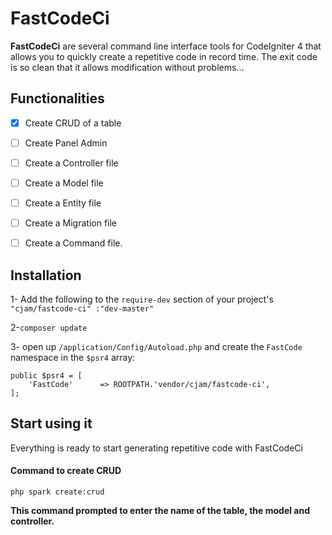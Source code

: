 # FastCodeCi
**FastCodeCi** are several command line interface tools for CodeIgniter 4 that allows you to quickly create a repetitive code in record time. The exit code is so clean that it allows modification without problems...

## Functionalities

 - [x] Create  CRUD of a table
 - [ ] Create Panel Admin
 - [ ] Create a Controller file
 - [ ] Create a Model file
 - [ ] Create a Entity file
 - [ ] Create a Migration file
 - [ ] Create a Command file.


## Installation
 1- Add the following to the `require-dev` section of your project's 
  ```"cjam/fastcode-ci" :"dev-master"```
 
 2-```composer update```
 
 3- open up `/application/Config/Autoload.php` and create the `FastCode` namespace in the `$psr4` array:
```
public $psr4 = [
	'FastCode'   	=> ROOTPATH.'vendor/cjam/fastcode-ci',
];
```

## Start using it
Everything is ready to start generating repetitive code with FastCodeCi
#### Command to create CRUD
```
php spark create:crud
```
**This command prompted to enter the name of the table, the model  and controller.**

